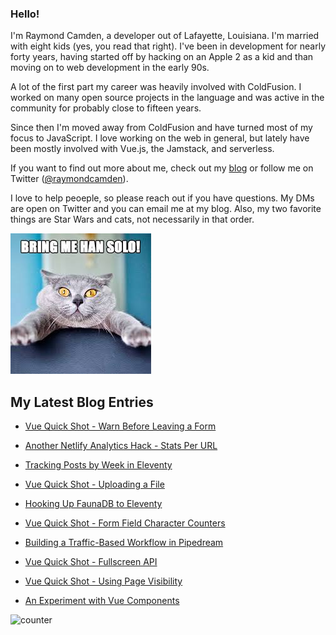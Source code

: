 ### Hello!

I'm Raymond Camden, a developer out of Lafayette, Louisiana. I'm married with eight kids (yes, you read that right). I've been in development for nearly forty years, having started off by hacking on an Apple 2 as a kid and than moving on to web development in the early 90s.

A lot of the first part my career was heavily involved with ColdFusion. I worked on many open source projects in the language and was active in the community for probably close to fifteen years. 

Since then I'm moved away from ColdFusion and have turned most of my focus to JavaScript. I love working on the web in general, but lately have been mostly involved with Vue.js, the Jamstack, and serverless. 

If you want to find out more about me, check out my [blog](https://www.raymondcamden.com) or follow me on Twitter ([@raymondcamden](https://twitter.com/raymondcamden)). 

I love to help peoeple, so please reach out if you have questions. My DMs are open on Twitter and you can email me at my blog. Also, my two favorite things are Star Wars and cats, not necessarily in that order.

![Star Wars cat](https://raw.githubusercontent.com/cfjedimaster/cfjedimaster/master/cat.jpg)

<!-- RSS -->
## My Latest Blog Entries

* [Vue Quick Shot - Warn Before Leaving a Form](https://www.raymondcamden.com/2020/10/15/vue-quick-shot-warn-before-leaving-a-form)

* [Another Netlify Analytics Hack - Stats Per URL](https://www.raymondcamden.com/2020/10/08/another-netlify-analytics-hack-stats-per-url)

* [Tracking Posts by Week in Eleventy](https://www.raymondcamden.com/2020/09/30/tracking-posts-by-week-in-eleventy)

* [Vue Quick Shot - Uploading a File](https://www.raymondcamden.com/2020/09/20/vue-quick-shot-uploading-a-file)

* [Hooking Up FaunaDB to Eleventy](https://www.raymondcamden.com/2020/09/15/hooking-up-faunadb-to-eleventy)

* [Vue Quick Shot - Form Field Character Counters](https://www.raymondcamden.com/2020/09/14/vue-quick-shot-form-field-character-counters)

* [Building a Traffic-Based Workflow in Pipedream](https://www.raymondcamden.com/2020/09/06/building-a-traffic-based-workflow-in-pipedream)

* [Vue Quick Shot - Fullscreen API](https://www.raymondcamden.com/2020/09/04/vue-quick-shot-fullscreen-api)

* [Vue Quick Shot - Using Page Visibility](https://www.raymondcamden.com/2020/09/03/vue-quick-shot-using-page-visibility)

* [An Experiment with Vue Components](https://www.raymondcamden.com/2020/08/28/an-experiment-with-vue-components)

<!-- ENDRSS -->

![counter](https://enzy20r2pibx5pb.m.pipedream.net)
